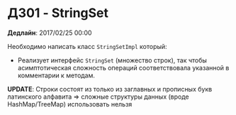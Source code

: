 # ДЗ01 - StringSet

**Дедлайн**: 2017/02/25 00:00

Необходимо написать класс `StringSetImpl` который:

- Реализует интерфейс `StringSet` (множество строк), так чтобы асимптотическая
сложность операций соответствовала указанной в комментарии к методам.

**UPDATE**: Строки состоят из только из заглавных и прописных букв латинского алфавита => сложные структуры данных (вроде HashMap/TreeMap) использовать нельзя
